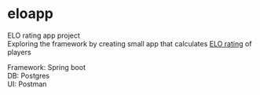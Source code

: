 # eloapp
ELO rating app project  
Exploring the framework by creating small app that calculates [ELO rating](https://en.wikipedia.org/wiki/Elo_rating_system) of players  

Framework: Spring boot  
DB: Postgres  
UI: Postman  
